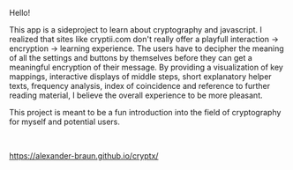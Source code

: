 Hello! 

This app is a sideproject to learn about cryptography and 
javascript. I realized that sites like cryptii.com don't really 
offer a playfull interaction -> encryption -> learning experience. 
The users have to decipher the meaning of all the settings and 
buttons by themselves before they can get a meaningful encryption 
of their message. By providing a visualization of key mappings,
interactive displays of middle steps, short explanatory 
helper texts, frequency analysis, index of coincidence and 
reference to further reading material, I believe the overall 
experience to be more pleasant. 

This project is meant to be a fun introduction into the field
of cryptography for myself and potential users.

<br>

https://alexander-braun.github.io/cryptx/